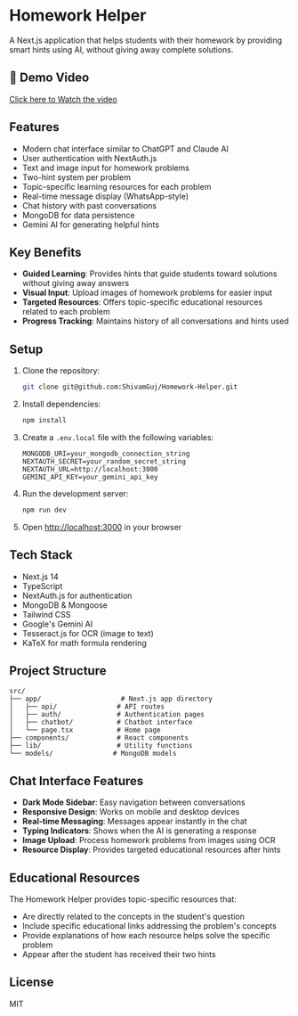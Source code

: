 # Homework Helper

A Next.js application that helps students with their homework by providing smart hints using AI, without giving away complete solutions.

## 🎥 Demo Video
[Click here to Watch the video](https://drive.google.com/file/d/1a-aRs3x8hBBg4YHiuW-VrFCZ9s4D6HPG/view?usp=sharing)

## Features

- Modern chat interface similar to ChatGPT and Claude AI
- User authentication with NextAuth.js
- Text and image input for homework problems
- Two-hint system per problem
- Topic-specific learning resources for each problem
- Real-time message display (WhatsApp-style)
- Chat history with past conversations
- MongoDB for data persistence
- Gemini AI for generating helpful hints

## Key Benefits

- **Guided Learning**: Provides hints that guide students toward solutions without giving away answers
- **Visual Input**: Upload images of homework problems for easier input
- **Targeted Resources**: Offers topic-specific educational resources related to each problem
- **Progress Tracking**: Maintains history of all conversations and hints used

## Setup

1. Clone the repository:
   ```bash
   git clone git@github.com:ShivamGuj/Homework-Helper.git
   ```
2. Install dependencies:
   ```bash
   npm install
   ```

3. Create a `.env.local` file with the following variables:
   ```
   MONGODB_URI=your_mongodb_connection_string
   NEXTAUTH_SECRET=your_random_secret_string
   NEXTAUTH_URL=http://localhost:3000
   GEMINI_API_KEY=your_gemini_api_key
   ```

4. Run the development server:
   ```bash
   npm run dev
   ```

5. Open [http://localhost:3000](http://localhost:3000) in your browser

## Tech Stack

- Next.js 14
- TypeScript
- NextAuth.js for authentication
- MongoDB & Mongoose
- Tailwind CSS
- Google's Gemini AI
- Tesseract.js for OCR (image to text)
- KaTeX for math formula rendering

## Project Structure

```
src/
├── app/                    # Next.js app directory
│   ├── api/               # API routes
│   ├── auth/              # Authentication pages
│   ├── chatbot/           # Chatbot interface
│   └── page.tsx           # Home page
├── components/            # React components
├── lib/                   # Utility functions
└── models/               # MongoDB models
```

## Chat Interface Features

- **Dark Mode Sidebar**: Easy navigation between conversations
- **Responsive Design**: Works on mobile and desktop devices
- **Real-time Messaging**: Messages appear instantly in the chat
- **Typing Indicators**: Shows when the AI is generating a response
- **Image Upload**: Process homework problems from images using OCR
- **Resource Display**: Provides targeted educational resources after hints

## Educational Resources

The Homework Helper provides topic-specific resources that:
- Are directly related to the concepts in the student's question
- Include specific educational links addressing the problem's concepts
- Provide explanations of how each resource helps solve the specific problem
- Appear after the student has received their two hints

## License

MIT
